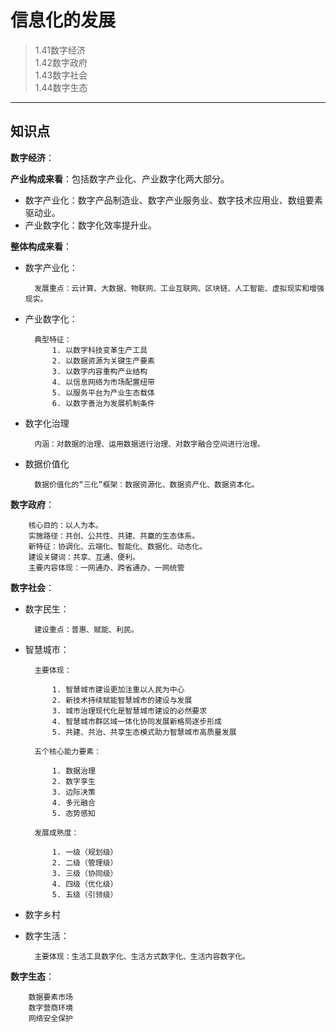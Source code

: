 # 信息化的发展  

> 1.41数字经济  
> 1.42数字政府  
> 1.43数字社会  
> 1.44数字生态  

***

## 知识点

**数字经济**：

**产业构成来看**：包括数字产业化、产业数字化两大部分。 

* 数字产业化：数字产品制造业、数字产业服务业、数字技术应用业、数组要素驱动业。
* 产业数字化：数字化效率提升业。

**整体构成来看**：  

* 数字产业化：  

        发展重点：云计算、大数据、物联网、工业互联网、区块链、人工智能、虚拟现实和增强现实。  
* 产业数字化：  

        典型特征：  
            1. 以数字科技变革生产工具
            2. 以数据资源为关键生产要素
            3. 以数字内容重构产业结构
            4. 以信息网络为市场配置纽带
            5. 以服务平台为产业生态载体
            6. 以数字善治为发展机制条件  

* 数字化治理  

        内涵：对数据的治理、运用数据进行治理、对数字融合空间进行治理。
* 数据价值化  

        数据价值化的“三化”框架：数据资源化、数据资产化、数据资本化。

**数字政府**：  

        核心目的：以人为本。  
        实施路径：共创、公共性、共建、共赢的生态体系。  
        新特征：协调化、云端化、智能化、数据化、动态化。
        建设关键词：共享、互通、便利。
        主要内容体现：一网通办、跨省通办、一网统管

**数字社会**：

* 数字民生：  

        建设重点：普惠、赋能、利民。
* 智慧城市：

        主要体现：

            1. 智慧城市建设更加注重以人民为中心
            2. 新技术持续赋能智慧城市的建设与发展
            3. 城市治理现代化是智慧城市建设的必然要求
            4. 智慧城市群区域一体化协同发展新格局逐步形成
            5. 共建、共治、共享生态模式助力智慧城市高质量发展  

        五个核心能力要素：

            1. 数据治理
            2. 数字孪生
            3. 边际决策
            4. 多元融合
            5. 态势感知  

        发展成熟度：

            1. 一级（规划级）
            2. 二级（管理级）
            3. 三级（协同级）
            4. 四级（优化级）
            5. 五级（引领级）  

* 数字乡村

* 数字生活：

        主要体现：生活工具数字化、生活方式数字化、生活内容数字化。  

**数字生态**：  

        数据要素市场
        数字营商环境
        网络安全保护  
        